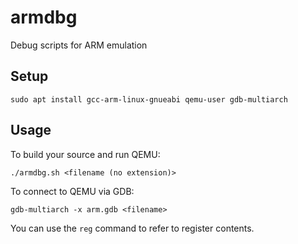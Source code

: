 # armdbg
Debug scripts for ARM emulation

## Setup

```
sudo apt install gcc-arm-linux-gnueabi qemu-user gdb-multiarch
```

## Usage

To build your source and run QEMU:

```
./armdbg.sh <filename (no extension)>
```

To connect to QEMU via GDB:

```
gdb-multiarch -x arm.gdb <filename>
```

You can use the `reg` command to refer to register contents.